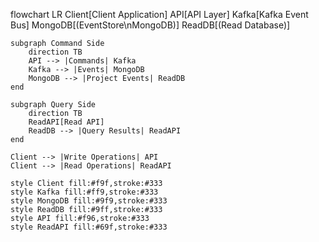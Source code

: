flowchart LR
    Client[Client Application]
    API[API Layer]
    Kafka[Kafka Event Bus]
    MongoDB[(EventStore\nMongoDB)]
    ReadDB[(Read Database)]
    
    subgraph Command Side
        direction TB
        API --> |Commands| Kafka
        Kafka --> |Events| MongoDB
        MongoDB --> |Project Events| ReadDB
    end
    
    subgraph Query Side
        direction TB
        ReadAPI[Read API]
        ReadDB --> |Query Results| ReadAPI
    end
    
    Client --> |Write Operations| API
    Client --> |Read Operations| ReadAPI
    
    style Client fill:#f9f,stroke:#333
    style Kafka fill:#ff9,stroke:#333
    style MongoDB fill:#9f9,stroke:#333
    style ReadDB fill:#9ff,stroke:#333
    style API fill:#f96,stroke:#333
    style ReadAPI fill:#69f,stroke:#333
